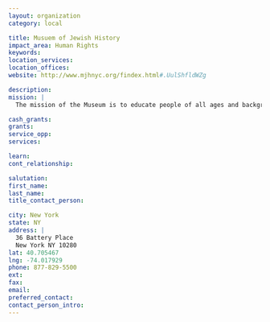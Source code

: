 ```yaml
---
layout: organization
category: local

title: Musuem of Jewish History
impact_area: Human Rights
keywords: 
location_services: 
location_offices: 
website: http://www.mjhnyc.org/findex.html#.UulShfldWZg

description: 
mission: |
  The mission of the Museum is to educate people of all ages and backgrounds about the broad tapestry of Jewish life in the 20th and 21st centuries—before, during, and after the Holocaust.

cash_grants: 
grants: 
service_opp: 
services: 

learn: 
cont_relationship: 

salutation: 
first_name: 
last_name: 
title_contact_person: 

city: New York
state: NY
address: |
  36 Battery Place     
  New York NY 10280
lat: 40.705467
lng: -74.017929
phone: 877-829-5500
ext: 
fax: 
email: 
preferred_contact: 
contact_person_intro: 
---
```

